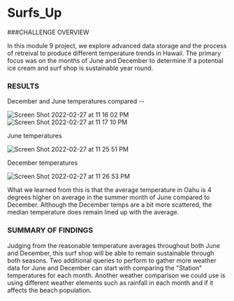 # Surfs_Up

###CHALLENGE OVERVIEW 

In this module 9 project, we explore advanced data storage and the process of retreival to produce different temperature trends in Hawaii.  The primary focus was on the months of June and December to determine if a potential ice cream and surf shop is sustainable year round. 

### RESULTS

December and June temperatures compared -- 

![Screen Shot 2022-02-27 at 11 16 02 PM](https://user-images.githubusercontent.com/95198079/155923405-b15ca2c0-b44e-46cf-b9dc-c6a8c5395081.png)
![Screen Shot 2022-02-27 at 11 17 10 PM](https://user-images.githubusercontent.com/95198079/155923409-f6644a14-51ab-450d-953b-ad371dfeebc8.png)

June temperatures 

![Screen Shot 2022-02-27 at 11 25 51 PM](https://user-images.githubusercontent.com/95198079/155924046-d8ce30b6-1c1e-4f5e-abc3-624cf274320a.png)

December temperatures

![Screen Shot 2022-02-27 at 11 26 53 PM](https://user-images.githubusercontent.com/95198079/155924094-0908f98f-0892-481b-88c5-ba7d5798fce7.png)

What we learned from this is that the average temperature in Oahu is 4 degrees higher on average in the summer month of June compared to December.  Although the December temps are a bit more scattered, the median temperature does remain lined up with the average.  

### SUMMARY OF FINDINGS

Judging from the reasonable temperature averages throughout both June and December, this surf shop will be able to remain sustainable through both seasons.  Two additional queries to perform to gather more weather data for June and December can start with comparing the "Station" temperatures for each month.  Another weather comparison we could use is using different weather elements such as rainfall in each month and if it affects the beach population.  
